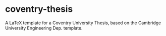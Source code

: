 # coventry-thesis
A LaTeX template for a Coventry University Thesis, based on the Cambridge University Engineering Dep. template.
